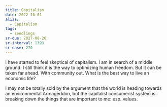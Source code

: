 ```yaml
---
title: Capitalism
date: 2022-10-01
alias:
  - Capitalism
tags:
  - seedlings
sr-due: 2027-08-26
sr-interval: 1393
sr-ease: 270
---
```

I have started to feel skeptical of capitalism. I am in search of a middle ground. I still think it is the way to optimizing human freedom. But it can be taken far ahead. With community out. What is the best way to live an economic life?

I may not be totally sold by the argument that the world is heading towards an environmental Armageddon, but the capitalist consumerist system is breaking down the things that are important to me: esp. values.
